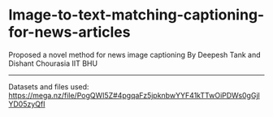 # Image-to-text-matching-captioning-for-news-articles
Proposed a novel method for news image captioning 
By
Deepesh Tank and Dishant Chourasia 
IIT BHU


----
Datasets and files used:
https://mega.nz/file/PogQWI5Z#4pgqaFz5jpknbwYYF41kTTwOiPDWs0gGjlYD05zyQfI
